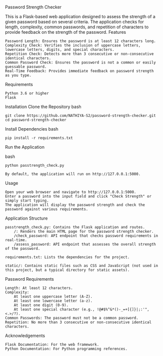 Password Strength Checker

This is a Flask-based web application designed to assess the strength of a given password based on several criteria. The application checks for length, complexity, common passwords, and repetition of characters to provide feedback on the strength of the password.
Features

    Password Length: Ensures the password is at least 12 characters long.
    Complexity Check: Verifies the inclusion of uppercase letters, lowercase letters, digits, and special characters.
    Repetition Check: Detects more than 3 consecutive or non-consecutive identical characters.
    Common Password Check: Ensures the password is not a common or easily guessable password.
    Real-Time Feedback: Provides immediate feedback on password strength as you type.

Requirements

    Python 3.6 or higher
    Flask

Installation
 Clone the Repository
 bash
   
    git clone https://github.com/NATHIYA-S2/password-strength-checker.git
    cd password-strength-checker

Install Dependencies
bash
   
    pip install -r requirements.txt

Run the Application

bash

    python passtrength_check.py

    By default, the application will run on http://127.0.0.1:5000.

Usage

    Open your web browser and navigate to http://127.0.0.1:5000.
    Enter a password into the input field and click "Check Strength" or simply start typing.
    The application will display the password strength and check the password against various requirements.

Application Structure

    passtrength_check.py: Contains the Flask application and routes.
        /: Renders the main HTML page for the password strength checker.
        /check_password: API endpoint that checks password requirements in real-time.
        /assess_password: API endpoint that assesses the overall strength of the password.

    requirements.txt: Lists the dependencies for the project.

    static/: Contains static files such as CSS and JavaScript (not used in this project, but a typical directory for static assets).

Password Requirements

    Length: At least 12 characters.
    Complexity:
        At least one uppercase letter (A-Z).
        At least one lowercase letter (a-z).
        At least one digit (0-9).
        At least one special character (e.g., !@#$%^&*()-_=+[{]}|;:'",<.>/?).
    Common Passwords: The password must not be a common password.
    Repetition: No more than 3 consecutive or non-consecutive identical characters.
    
Acknowledgements

    Flask Documentation: For the web framework.
    Python Documentation: For Python programming references.
